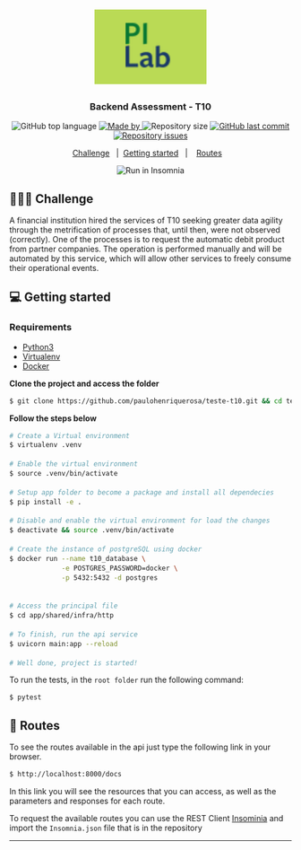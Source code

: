 <h1 align="center">
	<img alt="Logo" src="https://github.com/paulohenriquerosa/piLab-assessment/blob/main/img/logo.png" width="200px" /> 
</h1>

<h3 align="center">
  Backend Assessment - T10
</h3>


<p align="center">
  <img alt="GitHub top language" src="https://img.shields.io/github/languages/top/paulohenriquerosa/piLab-assessment">

  <a href="https://www.linkedin.com/in/eliasgcf/">
    <img alt="Made by" src="https://img.shields.io/badge/made%20by-Paulo%20Henrique-gree">
  </a>
  
  <img alt="Repository size" src="https://img.shields.io/github/repo-size/paulohenriquerosa/piLab-assessment">
  
  <a href="https://github.com/paulohenriquerosa/piLab-assessment/commits/master">
    <img alt="GitHub last commit" src="https://img.shields.io/github/last-commit/paulohenriquerosa/piLab-assessment">
  </a>
  
  <a href="https://github.com/paulohenriquerosa/piLab-assessment/issues">
    <img alt="Repository issues" src="https://img.shields.io/github/issues/paulohenriquerosa/piLab-assessment">
  </a>

</p>

<p align="center">
  <a href="#-challenge">Challenge</a>&nbsp;&nbsp;&nbsp;|&nbsp;
  <a href="#-getting-started">Getting started</a>&nbsp;&nbsp;&nbsp;|&nbsp;&nbsp;&nbsp;
  <a href="#-routes">Routes</a>&nbsp;&nbsp;&nbsp;
</p>

<p id="insomniaButton" align="center">
  <img src="https://insomnia.rest/images/run.svg" alt="Run in Insomnia">
</p>

## 👨🏻‍💻 Challenge

A financial institution hired the services of T10 seeking greater data agility through the metrification of processes that, until then, were not observed (correctly). One of the processes is to request the automatic debit product from partner companies. The operation is performed manually and will be automated by this service, which will allow other services to freely consume their operational events.


## 💻 Getting started

### Requirements

- [Python3](https://www.python.org/)
- [Virtualenv](https://virtualenv.pypa.io/en/latest/index.html)
- [Docker](https://docs.docker.com/engine/install/)



**Clone the project and access the folder**

```bash
$ git clone https://github.com/paulohenriquerosa/teste-t10.git && cd teste-t10
```

**Follow the steps below**

```bash
# Create a Virtual environment
$ virtualenv .venv

# Enable the virtual environment
$ source .venv/bin/activate

# Setup app folder to become a package and install all dependecies
$ pip install -e .

# Disable and enable the virtual environment for load the changes
$ deactivate && source .venv/bin/activate

# Create the instance of postgreSQL using docker
$ docker run --name t10_database \
             -e POSTGRES_PASSWORD=docker \
             -p 5432:5432 -d postgres


# Access the principal file
$ cd app/shared/infra/http

# To finish, run the api service
$ uvicorn main:app --reload

# Well done, project is started!
```

To run the tests, in the `root folder` run the following command:
```bash
$ pytest
```
## 📝  Routes 

To see the routes available in the api just type the following link in your browser.

```bash
$ http://localhost:8000/docs
```
In this link you will see the resources that you can access, as well as the parameters and responses for each route.

To request the available routes you can use the REST Client [Insominia](https://insomnia.rest/) and import the `Insomnia.json` file that is in the repository

---